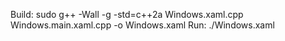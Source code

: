 Build: sudo g++ -Wall -g -std=c++2a Windows.xaml.cpp Windows.main.xaml.cpp -o Windows.xaml
Run: ./Windows.xaml